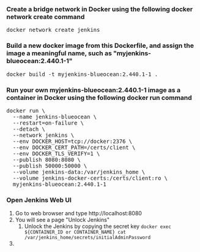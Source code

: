 ### Create a bridge network in Docker using the following docker network create command
<pre>
docker network create jenkins
</pre>

### Build a new docker image from this Dockerfile, and assign the image a meaningful name, such as "myjenkins-blueocean:2.440.1-1"
<pre>
docker build -t myjenkins-blueocean:2.440.1-1 .
</pre>

### Run your own myjenkins-blueocean:2.440.1-1 image as a container in Docker using the following docker run command
<pre>
docker run \
  --name jenkins-blueocean \
  --restart=on-failure \
  --detach \
  --network jenkins \
  --env DOCKER_HOST=tcp://docker:2376 \
  --env DOCKER_CERT_PATH=/certs/client \
  --env DOCKER_TLS_VERIFY=1 \
  --publish 8080:8080 \
  --publish 50000:50000 \
  --volume jenkins-data:/var/jenkins_home \
  --volume jenkins-docker-certs:/certs/client:ro \
  myjenkins-blueocean:2.440.1-1
</pre>

### Open Jenkins Web UI
1. Go to web browser and type http://localhost:8080
2. You will see a page "Unlock Jenkins"
   1. Unlock the Jenkins by copying the secret key `docker exec ${CONTAINER_ID or CONTAINER_NAME} cat /var/jenkins_home/secrets/initialAdminPassword`
3. 